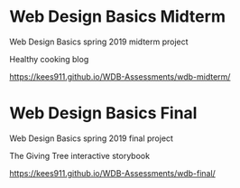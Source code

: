 # Web Design Basics Midterm
Web Design Basics spring 2019 midterm project

Healthy cooking blog

https://kees911.github.io/WDB-Assessments/wdb-midterm/

# Web Design Basics Final
Web Design Basics spring 2019 final project

The Giving Tree interactive storybook

https://kees911.github.io/WDB-Assessments/wdb-final/
